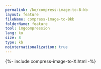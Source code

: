 ```yaml
---
permalink: /ko/compress-image-to-8-kb
layout: feature
fileName: compress-image-to-8kb
folderName: feature
tool: imgcompression
lang: ko
size: 8
type: kb
nointernationalization: true
---
```

{%- include compress-image-to-X.html -%}
      